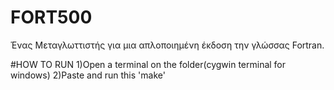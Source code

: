 # FORT500
Ένας Μεταγλωττιστής για μια απλοποιημένη έκδοση την γλώσσας Fortran.

#HOW TO RUN
1)Open a terminal on the folder(cygwin terminal for windows)
2)Paste and run this 'make'
